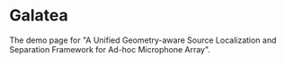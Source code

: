 # Galatea
The demo page for "A Unified Geometry-aware Source Localization and Separation Framework for Ad-hoc Microphone Array".